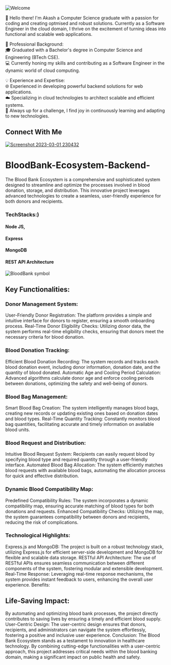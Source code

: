 
 ![Welcome](https://user-images.githubusercontent.com/97841784/222218618-8af6b657-4533-49dd-9f5c-ce31118a4a78.png)

👋 Hello there! I'm Akash  a Computer Science graduate with a passion for coding and creating optmised and robust solutions. Currently as a Software Engineer in the cloud domain, I thrive on the excitement of turning ideas into functional and scalable web applications.

🚀 Professional Background: </br>
🎓 Graduated with a Bachelor's degree in Computer Science and Engineering (BTech CSE). </br>
💻 Currently honing my skills and contributing as a Software Engineer in the dynamic world of cloud computing.</br>

💡 Experience and Expertise: </br>
🌐 Experienced in developing powerful backend solutions for web applications. </br>
☁️ Specializing in cloud technologies to architect scalable and efficient systems. </br>
🚀 Always up for a challenge, I find joy in continuously learning and adapting to new technologies. </br>

## Connect With Me
[![Screenshot 2023-03-01 230432](https://user-images.githubusercontent.com/97841784/222218069-91f2f6c2-c7af-4c8d-b828-865ef49843e4.png)
](https://www.linkedin.com/in/akash-chandra-sahu-54016818a/)   


# BloodBank-Ecosystem-Backend-
The Blood Bank Ecosystem is a comprehensive and sophisticated system designed to streamline and optimize the processes involved in blood donation, storage, and distribution. This innovative project leverages advanced technologies to create a seamless, user-friendly experience for both donors and recipients.
### TechStacks:)
#### Node JS, 
#### Express
#### MongoDB
#### REST API Architecture

![BloodBank symbol](https://github.com/Akash23678/BloodBank-Ecosystem-Backend-/assets/97841784/7c6974cc-12b0-4d56-8a83-9a68c5cd7f8f)

## Key Functionalities:

### Donor Management System:

User-Friendly Donor Registration: The platform provides a simple and intuitive interface for donors to register, ensuring a smooth onboarding process.
Real-Time Donor Eligibility Checks: Utilizing donor data, the system performs real-time eligibility checks, ensuring that donors meet the necessary criteria for blood donation.

### Blood Donation Tracking:
Efficient Blood Donation Recording: The system records and tracks each blood donation event, including donor information, donation date, and the quantity of blood donated.
Automatic Age and Cooling Period Calculation: Advanced algorithms calculate donor age and enforce cooling periods between donations, optimizing the safety and well-being of donors.

### Blood Bag Management:
Smart Blood Bag Creation: The system intelligently manages blood bags, creating new records or updating existing ones based on donation dates and blood types.
Real-Time Quantity Tracking: Constantly monitors blood bag quantities, facilitating accurate and timely information on available blood units.

### Blood Request and Distribution:
Intuitive Blood Request System: Recipients can easily request blood by specifying blood type and required quantity through a user-friendly interface.
Automated Blood Bag Allocation: The system efficiently matches blood requests with available blood bags, automating the allocation process for quick and effective distribution.

### Dynamic Blood Compatibility Map:
Predefined Compatibility Rules: The system incorporates a dynamic compatibility map, ensuring accurate matching of blood types for both donations and requests.
Enhanced Compatibility Checks: Utilizing the map, the system guarantees compatibility between donors and recipients, reducing the risk of complications.

### Technological Highlights:
Express.js and MongoDB: The project is built on a robust technology stack, utilizing Express.js for efficient server-side development and MongoDB for flexible and scalable data storage.
RESTful API Architecture: The use of RESTful APIs ensures seamless communication between different components of the system, fostering modular and extensible development.
Real-Time Response: Leveraging real-time response mechanisms, the system provides instant feedback to users, enhancing the overall user experience.
Benefits:

## Life-Saving Impact: 
By automating and optimizing blood bank processes, the project directly contributes to saving lives by ensuring a timely and efficient blood supply.
User-Centric Design: The user-centric design ensures that donors, recipients, and administrators can navigate the system effortlessly, fostering a positive and inclusive user experience.
Conclusion:
The Blood Bank Ecosystem stands as a testament to innovation in healthcare technology. By combining cutting-edge functionalities with a user-centric approach, this project addresses critical needs within the blood banking domain, making a significant impact on public health and safety.
